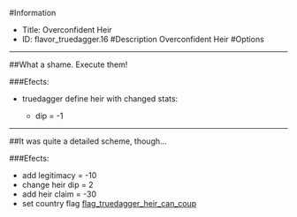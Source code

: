 #Information
 - Title: Overconfident Heir
 - ID: flavor_truedagger.16
#Description
Overconfident Heir
#Options

___
##What a shame. Execute them!

###Efects:<ul><li>truedagger define heir with changed stats:</li><ul><li>dip = -1</li></ul></ul>

___
##It was quite a detailed scheme, though...

###Efects:<ul><li>add legitimacy = -10</li><li>change heir dip = 2</li><li>add heir claim = -30</li><li>set country flag [flag_truedagger_heir_can_coup](../flags/flag_truedagger_heir_can_coup.md)</li></ul>
